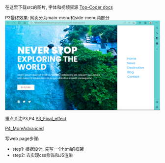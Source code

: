 在这里下载src的图片, 字体和视频资源
[Top-Coder docs](https://www.wolai.com/topcoderdoc/qxVBEVDrfSzif4djdw4hGm)


P3最终效果:
网页分为main-menu和side-menu两部分
![](Src/final_effect.png)


重点关注P3,P4
[P3_Final_effect](./P3_Final/P3_Final.md)

[P4_MoreAdvanced](./P4_MoreAdvanced/P4_MoreAdvanced.md)

写web page步骤:
+ step1: 根据设计, 先写一个html的框架
+ step2: 去实现css修饰和JS渲染

